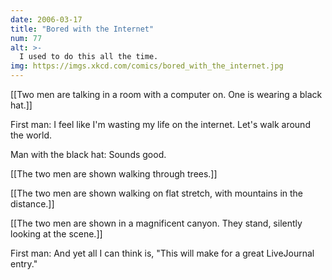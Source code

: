 ```yaml
---
date: 2006-03-17
title: "Bored with the Internet"
num: 77
alt: >-
  I used to do this all the time.
img: https://imgs.xkcd.com/comics/bored_with_the_internet.jpg
---
```

[[Two men are talking in a room with a computer on. One is wearing a black hat.]]

First man: I feel like I'm wasting my life on the internet. Let's walk around the world.

Man with the black hat: Sounds good.

[[The two men are shown walking through trees.]]

[[The two men are shown walking on flat stretch, with mountains in the distance.]]

[[The two men are shown in a magnificent canyon. They stand, silently looking at the scene.]]

First man: And yet all I can think is, "This will make for a great LiveJournal entry."

